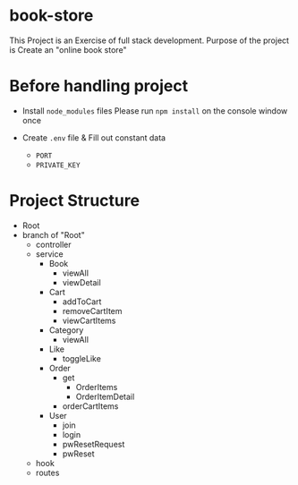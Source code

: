 # book-store

This Project is an Exercise of full stack development.
Purpose of the project is Create an "online book store"

# Before handling project

- Install `node_modules` files
  Please run `npm install` on the console window once

- Create `.env` file & Fill out constant data
  - `PORT`
  - `PRIVATE_KEY`

# Project Structure

- Root
- branch of "Root"
  - controller
  - service
    - Book
      - viewAll
      - viewDetail
    - Cart
      - addToCart
      - removeCartItem
      - viewCartItems
    - Category
      - viewAll
    - Like
      - toggleLike
    - Order
      - get
        - OrderItems
        - OrderItemDetail
      - orderCartItems
    - User
      - join
      - login
      - pwResetRequest
      - pwReset
  - hook
  - routes
